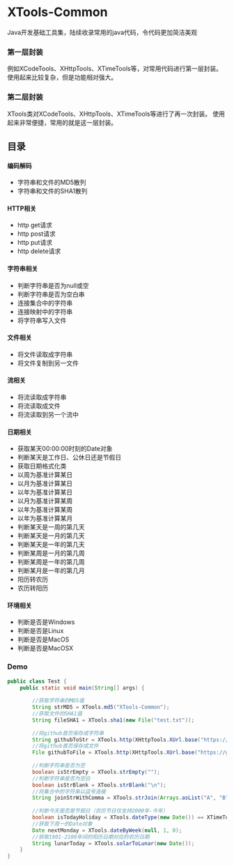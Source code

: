 # XTools-Common
Java开发基础工具集，陆续收录常用的java代码，令代码更加简洁美观

### 第一层封装
例如XCodeTools、XHttpTools、XTimeTools等，对常用代码进行第一层封装。
使用起来比较复杂，但是功能相对强大。

### 第二层封装
XTools类对XCodeTools、XHttpTools、XTimeTools等进行了再一次封装。
使用起来非常便捷，常用的就是这一层封装。

## 目录
#### 编码解码
* 字符串和文件的MD5散列
* 字符串和文件的SHA1散列
#### HTTP相关
* http get请求
* http post请求
* http put请求
* http delete请求
#### 字符串相关
* 判断字符串是否为null或空
* 判断字符串是否为空白串
* 连接集合中的字符串
* 连接映射中的字符串
* 将字符串写入文件
#### 文件相关
* 将文件读取成字符串
* 将文件复制到另一文件
#### 流相关
* 将流读取成字符串
* 将流读取成文件
* 将流读取到另一个流中
#### 日期相关
* 获取某天00:00:00时刻的Date对象
* 判断某天是工作日、公休日还是节假日
* 获取日期格式化类
* 以周为基准计算某日
* 以月为基准计算某日
* 以年为基准计算某日
* 以月为基准计算某周
* 以年为基准计算某周
* 以年为基准计算某月
* 判断某天是一周的第几天
* 判断某天是一月的第几天
* 判断某天是一年的第几天
* 判断某周是一月的第几周
* 判断某周是一年的第几周
* 判断某月是一年的第几月
* 阳历转农历
* 农历转阳历
#### 环境相关
* 判断是否是Windows
* 判断是否是Linux
* 判断是否是MacOS
* 判断是否是MacOSX

### Demo
```java
public class Test {
    public static void main(String[] args) {
        
        //获取字符串的MD5值
        String strMD5 = XTools.md5("XTools-Common");
        //获取文件的SHA1值
        String fileSHA1 = XTools.sha1(new File("test.txt"));
        
        //将github首页保存成字符串
        String githubToStr = XTools.http(XHttpTools.XUrl.base("https://github.com")).string();
        //将github首页保存成文件
        File githubToFile = XTools.http(XHttpTools.XUrl.base("https://github.com")).file("github.txt");
        
        //判断字符串是否为空
        boolean isStrEmpty = XTools.strEmpty("");
        //判断字符串是否为空白
        boolean isStrBlank = XTools.strBlank("\n");
        //将集合中的字符串以逗号连接
        String joinStrWithComma = XTools.strJoin(Arrays.asList("A", "B", "C"), ",");
        
        //判断今天是否是节假日（农历节日仅支持2000年-今年）
        boolean isTodayHoliday = XTools.dateType(new Date()) == XTimeTools.HOLIDAY;
        //获取下周一的Date对象
        Date nextMonday = XTools.dateByWeek(null, 1, 0);
        //获取1901-2100年间的阳历日期对应的农历日期
        String lunarToday = XTools.solarToLunar(new Date());
    }
}
```
